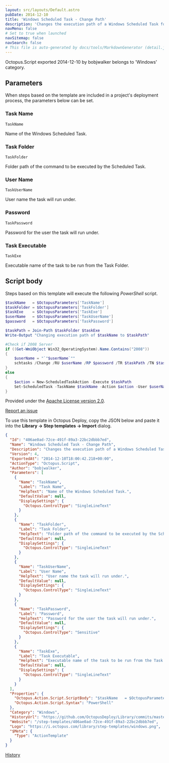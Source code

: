 ```yaml
---
layout: src/layouts/Default.astro
pubDate: 2014-12-10
title: 'Windows Scheduled Task - Change Path'
description: 'Changes the execution path of a Windows Scheduled Task for both 2008 and 2012.'
navMenu: false
# Set to true when launched
navSitemap: false
navSearch: false
# This file is auto-generated by docs/tools/MarkdownGenerator (detail.js)
---
```


Octopus.Script exported 2014-12-10 by bobjwalker belongs to 'Windows' category.

## Parameters

When steps based on the template are included in a project's deployment process, the parameters below can be set.


<div class="param">

### Task Name

`TaskName`

Name of the Windows Scheduled Task.

</div>
        
<div class="param">

### Task Folder

`TaskFolder`

Folder path of the command to be executed by the Scheduled Task.

</div>
        
<div class="param">

### User Name

`TaskUserName`

User name the task will run under.

</div>
        
<div class="param">

### Password

`TaskPassword`

Password for the user the task will run under.

</div>
        
<div class="param">

### Task Executable

`TaskExe`

Executable name of the task to be run from the Task Folder.

</div>
        

## Script body

Steps based on this template will execute the following *PowerShell* script.

```powershell
$taskName   = $OctopusParameters['TaskName']
$taskFolder = $OctopusParameters['TaskFolder']
$taskExe    = $OctopusParameters['TaskExe']
$userName   = $OctopusParameters['TaskUserName']
$password   = $OctopusParameters['TaskPassword']

$taskPath = Join-Path $taskFolder $taskExe
Write-Output "Changing execution path of $taskName to $taskPath"

#Check if 2008 Server
if ((Get-WmiObject Win32_OperatingSystem).Name.Contains("2008"))
{
    $userName = "`"$userName`""
    schtasks /Change /RU $userName /RP $password /TR $taskPath /TN $taskName
}
else
{
    $action = New-ScheduledTaskAction -Execute $taskPath
    Set-ScheduledTask -TaskName $taskName -Action $action -User $userName -Password $password;
}
```

Provided under the [Apache License version 2.0](https://github.com/OctopusDeploy/Library/blob/master/LICENSE.txt).

[Report an issue](https://github.com/OctopusDeploy/Library/issues/new?assignees=&labels=&projects=&template=bug-report.yml&title=Issue%20with%20Windows%20Scheduled%20Task%20-%20Change%20Path&step-template=Windows%20Scheduled%20Task%20-%20Change%20Path)

<div class="get-json">

To use this template in Octopus Deploy, copy the JSON below and paste it into the **Library → Step templates → Import** dialog.

```json
{
  "Id": "406ae0ad-72ce-491f-89a3-22bc2dbbb7ed",
  "Name": "Windows Scheduled Task - Change Path",
  "Description": "Changes the execution path of a Windows Scheduled Task for both 2008 and 2012.",
  "Version": 4,
  "ExportedAt": "2014-12-10T18:00:42.218+00:00",
  "ActionType": "Octopus.Script",
  "Author": "bobjwalker",
  "Parameters": [
    {
      "Name": "TaskName",
      "Label": "Task Name",
      "HelpText": "Name of the Windows Scheduled Task.",
      "DefaultValue": null,
      "DisplaySettings": {
        "Octopus.ControlType": "SingleLineText"
      }
    },
    {
      "Name": "TaskFolder",
      "Label": "Task Folder",
      "HelpText": "Folder path of the command to be executed by the Scheduled Task.",
      "DefaultValue": null,
      "DisplaySettings": {
        "Octopus.ControlType": "SingleLineText"
      }
    },
    {
      "Name": "TaskUserName",
      "Label": "User Name",
      "HelpText": "User name the task will run under.",
      "DefaultValue": null,
      "DisplaySettings": {
        "Octopus.ControlType": "SingleLineText"
      }
    },
    {
      "Name": "TaskPassword",
      "Label": "Password",
      "HelpText": "Password for the user the task will run under.",
      "DefaultValue": null,
      "DisplaySettings": {
        "Octopus.ControlType": "Sensitive"
      }
    },
    {
      "Name": "TaskExe",
      "Label": "Task Executable",
      "HelpText": "Executable name of the task to be run from the Task Folder.",
      "DefaultValue": null,
      "DisplaySettings": {
        "Octopus.ControlType": "SingleLineText"
      }
    }
  ],
  "Properties": {
    "Octopus.Action.Script.ScriptBody": "$taskName   = $OctopusParameters['TaskName']\n$taskFolder = $OctopusParameters['TaskFolder']\n$taskExe    = $OctopusParameters['TaskExe']\n$userName   = $OctopusParameters['TaskUserName']\n$password   = $OctopusParameters['TaskPassword']\n\n$taskPath = Join-Path $taskFolder $taskExe\nWrite-Output \"Changing execution path of $taskName to $taskPath\"\n\n#Check if 2008 Server\nif ((Get-WmiObject Win32_OperatingSystem).Name.Contains(\"2008\"))\n{\n    $userName = \"`\"$userName`\"\"\n    schtasks /Change /RU $userName /RP $password /TR $taskPath /TN $taskName\n}\nelse\n{\n    $action = New-ScheduledTaskAction -Execute $taskPath\n    Set-ScheduledTask -TaskName $taskName -Action $action -User $userName -Password $password;\n}",
    "Octopus.Action.Script.Syntax": "PowerShell"
  },
  "Category": "Windows",
  "HistoryUrl": "https://github.com/OctopusDeploy/Library/commits/master/step-templates//opt/buildagent/work/75443764cd38076d/step-templates/windows-scheduled-task-changepath.json",
  "Website": "/step-templates/406ae0ad-72ce-491f-89a3-22bc2dbbb7ed",
  "Logo": "https://i.octopus.com/library/step-templates/windows.png",
  "$Meta": {
    "Type": "ActionTemplate"
  }
}
```

[History](https://github.com/OctopusDeploy/Library/commits/master/step-templates/https://github.com/OctopusDeploy/Library/commits/master/step-templates//opt/buildagent/work/75443764cd38076d/step-templates/windows-scheduled-task-changepath.json)

</div>
